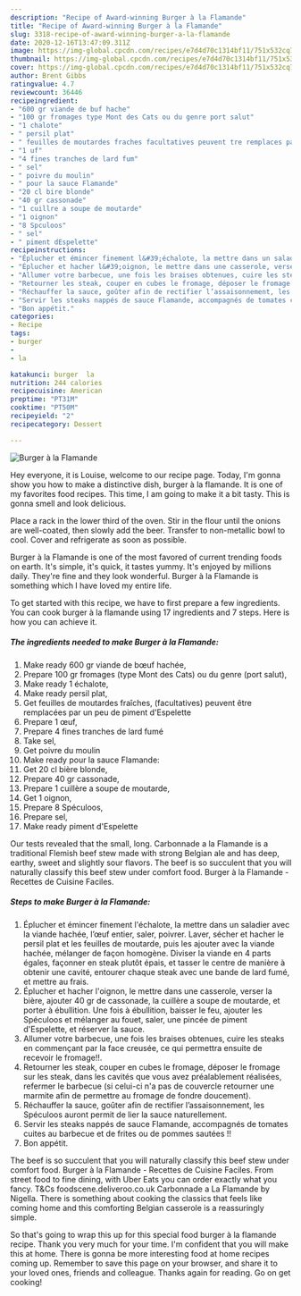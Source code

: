 ```yaml
---
description: "Recipe of Award-winning Burger à la Flamande"
title: "Recipe of Award-winning Burger à la Flamande"
slug: 3318-recipe-of-award-winning-burger-a-la-flamande
date: 2020-12-16T13:47:09.311Z
image: https://img-global.cpcdn.com/recipes/e7d4d70c1314bf11/751x532cq70/burger-a-la-flamande-photo-principale-de-la-recette.jpg
thumbnail: https://img-global.cpcdn.com/recipes/e7d4d70c1314bf11/751x532cq70/burger-a-la-flamande-photo-principale-de-la-recette.jpg
cover: https://img-global.cpcdn.com/recipes/e7d4d70c1314bf11/751x532cq70/burger-a-la-flamande-photo-principale-de-la-recette.jpg
author: Brent Gibbs
ratingvalue: 4.7
reviewcount: 36446
recipeingredient:
- "600 gr viande de buf hache"
- "100 gr fromages type Mont des Cats ou du genre port salut"
- "1 chalote"
- " persil plat"
- " feuilles de moutardes fraches facultatives peuvent tre remplaces par un peu de piment dEspelette"
- "1 uf"
- "4 fines tranches de lard fum"
- " sel"
- " poivre du moulin"
- " pour la sauce Flamande"
- "20 cl bire blonde"
- "40 gr cassonade"
- "1 cuillre a soupe de moutarde"
- "1 oignon"
- "8 Spculoos"
- " sel"
- " piment dEspelette"
recipeinstructions:
- "Éplucher et émincer finement l&#39;échalote, la mettre dans un saladier avec la viande hachée, l’œuf entier, saler, poivrer. Laver, sécher et hacher le persil plat et les feuilles de moutarde, puis les ajouter avec la viande hachée, mélanger de façon homogène. Diviser la viande en 4 parts égales, façonner en steak plutôt épais, et tasser le centre de manière à obtenir une cavité, entourer chaque steak avec une bande de lard fumé, et mettre au frais."
- "Éplucher et hacher l&#39;oignon, le mettre dans une casserole, verser la bière, ajouter 40 gr de cassonade, la cuillère a soupe de moutarde, et porter à ébullition. Une fois à ébullition, baisser le feu, ajouter les Spéculoos et mélanger au fouet, saler, une pincée de piment d&#39;Espelette, et réserver la sauce."
- "Allumer votre barbecue, une fois les braises obtenues, cuire les steaks en commençant par la face creusée, ce qui permettra ensuite de recevoir le fromage!!."
- "Retourner les steak, couper en cubes le fromage, déposer le fromage sur les steak, dans les cavités que vous avez préalablement réalisées, refermer le barbecue (si celui-ci n&#39;a pas de couvercle retourner une marmite afin de permettre au fromage de fondre doucement)."
- "Réchauffer la sauce, goûter afin de rectifier l’assaisonnement, les Spéculoos auront permit de lier la sauce naturellement."
- "Servir les steaks nappés de sauce Flamande, accompagnés de tomates cuites au barbecue et de frites ou de pommes sautées !!"
- "Bon appétit."
categories:
- Recipe
tags:
- burger
- 
- la

katakunci: burger  la 
nutrition: 244 calories
recipecuisine: American
preptime: "PT31M"
cooktime: "PT50M"
recipeyield: "2"
recipecategory: Dessert

---
```



![Burger à la Flamande](https://img-global.cpcdn.com/recipes/e7d4d70c1314bf11/751x532cq70/burger-a-la-flamande-photo-principale-de-la-recette.jpg)

Hey everyone, it is Louise, welcome to our recipe page. Today, I'm gonna show you how to make a distinctive dish, burger à la flamande. It is one of my favorites food recipes. This time, I am going to make it a bit tasty. This is gonna smell and look delicious.

Place a rack in the lower third of the oven. Stir in the flour until the onions are well-coated, then slowly add the beer. Transfer to non-metallic bowl to cool. Cover and refrigerate as soon as possible.

Burger à la Flamande is one of the most favored of current trending foods on earth. It's simple, it's quick, it tastes yummy. It's enjoyed by millions daily. They're fine and they look wonderful. Burger à la Flamande is something which I have loved my entire life.


To get started with this recipe, we have to first prepare a few ingredients. You can cook burger à la flamande using 17 ingredients and 7 steps. Here is how you can achieve it.

<!--inarticleads1-->

##### The ingredients needed to make Burger à la Flamande:

1. Make ready 600 gr viande de bœuf hachée,
1. Prepare 100 gr fromages (type Mont des Cats) ou du genre (port salut),
1. Make ready 1 échalote,
1. Make ready  persil plat,
1. Get  feuilles de moutardes fraîches, (facultatives) peuvent être remplacées par un peu de piment d&#39;Espelette
1. Prepare 1 œuf,
1. Prepare 4 fines tranches de lard fumé
1. Take  sel,
1. Get  poivre du moulin
1. Make ready  pour la sauce Flamande:
1. Get 20 cl bière blonde,
1. Prepare 40 gr cassonade,
1. Prepare 1 cuillère a soupe de moutarde,
1. Get 1 oignon,
1. Prepare 8 Spéculoos,
1. Prepare  sel,
1. Make ready  piment d&#39;Espelette


Our tests revealed that the small, long. Carbonnade a la Flamande is a traditional Flemish beef stew made with strong Belgian ale and has deep, earthy, sweet and slightly sour flavors. The beef is so succulent that you will naturally classify this beef stew under comfort food. Burger à la Flamande - Recettes de Cuisine Faciles. 

<!--inarticleads2-->

##### Steps to make Burger à la Flamande:

1. Éplucher et émincer finement l&#39;échalote, la mettre dans un saladier avec la viande hachée, l’œuf entier, saler, poivrer. Laver, sécher et hacher le persil plat et les feuilles de moutarde, puis les ajouter avec la viande hachée, mélanger de façon homogène. Diviser la viande en 4 parts égales, façonner en steak plutôt épais, et tasser le centre de manière à obtenir une cavité, entourer chaque steak avec une bande de lard fumé, et mettre au frais.
1. Éplucher et hacher l&#39;oignon, le mettre dans une casserole, verser la bière, ajouter 40 gr de cassonade, la cuillère a soupe de moutarde, et porter à ébullition. Une fois à ébullition, baisser le feu, ajouter les Spéculoos et mélanger au fouet, saler, une pincée de piment d&#39;Espelette, et réserver la sauce.
1. Allumer votre barbecue, une fois les braises obtenues, cuire les steaks en commençant par la face creusée, ce qui permettra ensuite de recevoir le fromage!!.
1. Retourner les steak, couper en cubes le fromage, déposer le fromage sur les steak, dans les cavités que vous avez préalablement réalisées, refermer le barbecue (si celui-ci n&#39;a pas de couvercle retourner une marmite afin de permettre au fromage de fondre doucement).
1. Réchauffer la sauce, goûter afin de rectifier l’assaisonnement, les Spéculoos auront permit de lier la sauce naturellement.
1. Servir les steaks nappés de sauce Flamande, accompagnés de tomates cuites au barbecue et de frites ou de pommes sautées !!
1. Bon appétit.


The beef is so succulent that you will naturally classify this beef stew under comfort food. Burger à la Flamande - Recettes de Cuisine Faciles. From street food to fine dining, with Uber Eats you can order exactly what you fancy. T&amp;Cs foodscene.deliveroo.co.uk Carbonnade a La Flamande by Nigella. There is something about cooking the classics that feels like coming home and this comforting Belgian casserole is a reassuringly simple. 

So that's going to wrap this up for this special food burger à la flamande recipe. Thank you very much for your time. I'm confident that you will make this at home. There is gonna be more interesting food at home recipes coming up. Remember to save this page on your browser, and share it to your loved ones, friends and colleague. Thanks again for reading. Go on get cooking!
